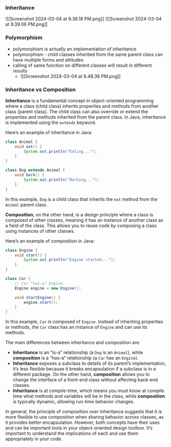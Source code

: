 ### Inheritance

![[Screenshot 2024-03-04 at 9.38.18 PM.png]]
![[Screenshot 2024-03-04 at 9.39.06 PM.png]]

### Polymorphism

- polymorphism is actually an implementation of inheritance
- polymorphism - child classes inherited from the same parent class can have multiple forms and attitudes
- calling of same function on different classes will result in different results
	- ![[Screenshot 2024-03-04 at 9.48.38 PM.png]]

### Inheritance vs Composition

**Inheritance** is a fundamental concept in object-oriented programming where a class (child class) inherits properties and methods from another class (parent class). The child class can also override or extend the properties and methods inherited from the parent class. In Java, inheritance is implemented using the `extends` keyword.

Here’s an example of inheritance in Java:

```java
class Animal {
    void eat() {
        System.out.println("Eating...");
    }
}

class Dog extends Animal {
    void bark() {
        System.out.println("Barking...");
    }
}
```

In this example, `Dog` is a child class that inherits the `eat` method from the `Animal` parent class.

**Composition**, on the other hand, is a design principle where a class is composed of other classes, meaning it has an instance of another class as a field of the class. This allows you to reuse code by composing a class using instances of other classes.

Here’s an example of composition in Java:

```java
class Engine {
    void start() {
        System.out.println("Engine started...");
    }
}

class Car {
    // Car "has-a" Engine.
    Engine engine = new Engine();

    void startEngine() {
        engine.start();
    }
}
```

In this example, `Car` is composed of `Engine`. Instead of inheriting properties or methods, the `Car` class has an instance of `Engine` and can use its methods.

The main differences between inheritance and composition are:

- **Inheritance** is an “is-a” relationship (a `Dog` is an `Animal`), while **composition** is a “has-a” relationship (a `Car` has an `Engine`).
- **Inheritance** exposes a subclass to details of its parent’s implementation, it’s less flexible because it breaks encapsulation if a subclass is in a different package. On the other hand, **composition** allows you to change the interface of a front-end class without affecting back-end classes.
- **Inheritance** is at compile-time, which means you must know at compile time what methods and variables will be in the class, while **composition** is typically dynamic, allowing run-time behavior changes.

In general, the principle of composition over inheritance suggests that it is more flexible to use composition when sharing behavior across classes, as it provides better encapsulation. However, both concepts have their uses and can be important tools in your object-oriented design toolbox. It’s important to understand the implications of each and use them appropriately in your code.